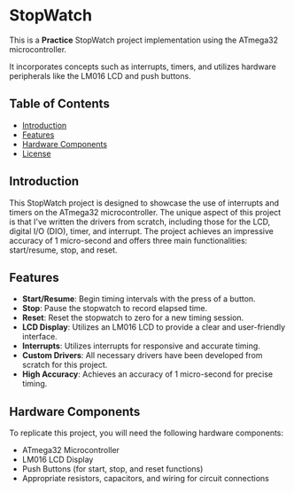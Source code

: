 # StopWatch

This is a **Practice** StopWatch project implementation using the ATmega32 microcontroller. 

It incorporates concepts such as interrupts, timers, and utilizes hardware peripherals like the LM016 LCD and push buttons.

## Table of Contents

- [Introduction](#introduction)
- [Features](#features)
- [Hardware Components](#hardware-components)
- [License](#license)

## Introduction

This StopWatch project is designed to showcase the use of interrupts and timers on the ATmega32 microcontroller. The unique aspect of this project is that I've written the drivers from scratch, including those for the LCD, digital I/O (DIO), timer, and interrupt. The project achieves an impressive accuracy of 1 micro-second and offers three main functionalities: start/resume, stop, and reset.

## Features

- **Start/Resume**: Begin timing intervals with the press of a button.
- **Stop**: Pause the stopwatch to record elapsed time.
- **Reset**: Reset the stopwatch to zero for a new timing session.
- **LCD Display**: Utilizes an LM016 LCD to provide a clear and user-friendly interface.
- **Interrupts**: Utilizes interrupts for responsive and accurate timing.
- **Custom Drivers**: All necessary drivers have been developed from scratch for this project.
- **High Accuracy**: Achieves an accuracy of 1 micro-second for precise timing.

## Hardware Components

To replicate this project, you will need the following hardware components:

- ATmega32 Microcontroller
- LM016 LCD Display
- Push Buttons (for start, stop, and reset functions)
- Appropriate resistors, capacitors, and wiring for circuit connections


